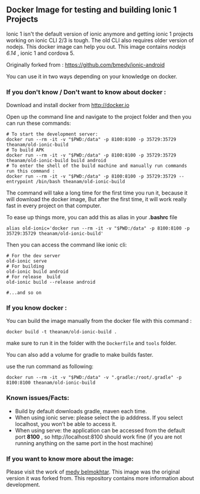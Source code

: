 ## Docker Image for testing and building Ionic 1 Projects 


 Ionic 1 isn't the default version of ionic anymore and getting ionic 1 projects working on ionic CLI 2/3 is tough. The old CLI also requires older version of nodejs. This docker image can help you out. This image contains *nodejs 6.14* , ionic 1 and cordova 5. 

Originally forked from : <https://github.com/bmedy/ionic-android>

You can use it in two ways depending on your knowledge on docker. 

### If you don't know / Don't want to know about docker : 

Download and install docker from <http://docker.io>

Open up the command line and navigate to the project folder and then you can run these commands:

    # To start the development server:
    docker run --rm -it -v "$PWD:/data" -p 8100:8100 -p 35729:35729 theanam/old-ionic-build
    # To build APK 
    docker run --rm -it -v "$PWD:/data" -p 8100:8100 -p 35729:35729 theanam/old-ionic-build build android
    # To enter the shell of the build machine and manually run commands run this command :
    docker run --rm -it -v "$PWD:/data" -p 8100:8100 -p 35729:35729 --entrypoint /bin/bash theanam/old-ionic-build

The command will take a long time for the first time you run it, because it will download the docker image, But after the first time, it will work really fast in every project on that computer.


To ease up things more, you can add this as alias in your **.bashrc** file 

    alias old-ionic='docker run --rm -it -v "$PWD:/data" -p 8100:8100 -p 35729:35729 theanam/old-ionic-build'

Then you can access the command like ionic cli:

    # For the dev server
    old-ionic serve
    # For building 
    old-ionic build android
    # For release  build
    old-ionic build --release android

    #...and so on

### If you know docker :

You can build the image manually from the docker file with this command :

    docker build -t theanam/old-ionic-build .

make sure to run it in the folder with the `Dockerfile` and `tools` folder. 

You can also add a volume for gradle to make builds faster. 

use the run command as following: 

    docker run --rm -it -v "$PWD:/data" -v ".gradle:/root/.gradle" -p 8100:8100 theanam/old-ionic-build

### Known issues/Facts:

* Build by default downloads gradle, maven each time.
* When using ionic serve: please select the ip adddress. If you select localhost, you won't be able to access it.
* When using serve: the application can be accessed from the default port **8100** , so http://localhost:8100 should work fine (if you are not running anything on the same port in the host machine) 

### If you want to know more about the image: 

Please visit the work of [medy belmokhtar](https://github.com/bmedy/ionic-android). This image was the original version it was forked from. This repository contains more information about development.


